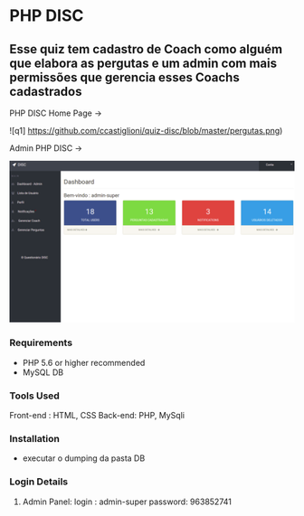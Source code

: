 # PHP DISC
##  Esse quiz tem cadastro de Coach como alguém que elabora as pergutas e um admin com mais permissões que gerencia esses Coachs cadastrados


PHP DISC  Home Page ->

![q1] https://github.com/ccastiglioni/quiz-disc/blob/master/pergutas.png)


Admin PHP DISC ->

![q2](https://github.com/ccastiglioni/quiz-disc/blob/master/admin.png)



### Requirements 

- PHP 5.6 or higher recommended 
- MySQL DB

### Tools Used
Front-end :  HTML, CSS
Back-end:   PHP, MySqli

### Installation
- executar o dumping da pasta DB

### Login Details

1. Admin Panel:
login   : admin-super
password:  963852741

 
